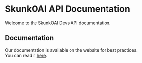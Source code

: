 # SkunkOAI API Documentation

Welcome to the SkunkOAI Devs API documentation.

## Documentation
Our documentation is available on the website for best practices.  
You can read it [here](https://skunkplatform.netlify.app/ai/devs/).
